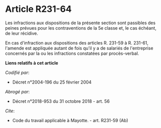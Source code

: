 # Article R231-64

Les infractions aux dispositions de la présente section sont passibles des peines prévues pour les contraventions de la 5e
classe et, le cas échéant, de leur récidive. 

En cas d'infraction aux dispositions des articles R. 231-59 à R. 231-61, l'amende est appliquée autant de fois qu'il y a de
salariés de l'entreprise concernés par la ou les infractions constatées par procès-verbal.

**Liens relatifs à cet article**

_Codifié par_:

  - Décret n°2004-196 du 25 février 2004

_Abrogé par_:

  - Décret n°2018-953 du 31 octobre 2018 - art. 56

_Cite_:

  - Code du travail applicable à Mayotte. - art. R231-59 (Ab)
